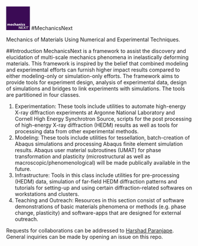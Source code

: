 <img src="https://github.com/MechanicsNext/MechanicsNext/blob/master/MeshnicsNext_Assets/mechanics_next_wordmark.png" width=64px> #MechanicsNext

Mechanics of Materials Using Numerical and Experimental Techniques.

##Introduction
MechanicsNext is a framework to assist the discovery and elucidation of multi-scale mechanics phenomena in inelastically deforming materials. This framework is inspired by the belief that combined modeling and experimental efforts can furnish higher impact results compared to either modeling-only or simulation-only efforts. The framework aims to provide tools for experiment design, analysis of experimental data, design of simulations and bridges to link experiments with simulations. The tools are partitioned in four classes.

1. Experimentation: These tools include utilities to automate high-energy X-ray diffraction experiments at Argonne National Laboratory and Cornell High Energy Synchrotron Source, scripts for the post processing of high-energy X-ray diffraction (HEDM) results as well as tools for processing data from other experimental methods.
2. Modeling: These tools include utilities for tessellation, batch-creation of Abaqus simulations and processing Abaqus finite element simulation results. Abaqus user material subroutines (UMAT) for phase transformation and plasticity (microstructural as well as macroscopic/phenomenological) will be made publically available in the future.
3. Infrastructure: Tools in this class include utilities for pre-processing (HEDM) data, simulation of far-field HEDM diffraction patterns and tutorials for setting-up and using certain diffraction-related softwares on workstations and clusters.
4. Teaching and Outreach: Resources in this section consist of software demonstrations of basic materials phenomena or methods (e.g. phase change, plasticity) and software-apps that are designed for external outreach.

Requests for collaborations can be addressed to [Harshad Paranjape](mailto:contact@harshadparanjape.com). General inquiries can be made by opening an issue on this repo.
